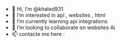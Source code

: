 - 👋 Hi, I’m @khaled931
- 👀 I’m interested in api , websites , html 
- 🌱 I’m currently learning api integrations 
- 💞️ I’m looking to collaborate on websites Ai
- 📫 contacte me here : 

<!---
khaled931/khaled931 is a ✨ special ✨ repository because its `README.md` (this file) appears on your GitHub profile.
You can click the Preview link to take a look at your changes.
--->
